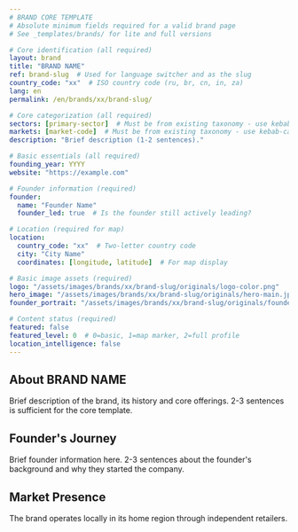 ```yaml
---
# BRAND CORE TEMPLATE
# Absolute minimum fields required for a valid brand page
# See _templates/brands/ for lite and full versions

# Core identification (all required)
layout: brand
title: "BRAND NAME"
ref: brand-slug  # Used for language switcher and as the slug
country_code: "xx"  # ISO country code (ru, br, cn, in, za)
lang: en
permalink: /en/brands/xx/brand-slug/

# Core categorization (all required)
sectors: [primary-sector]  # Must be from existing taxonomy - use kebab-case
markets: [market-code]  # Must be from existing taxonomy - use kebab-case
description: "Brief description (1-2 sentences)."

# Basic essentials (all required)
founding_year: YYYY
website: "https://example.com"

# Founder information (required)
founder:
  name: "Founder Name"
  founder_led: true  # Is the founder still actively leading?

# Location (required for map)
location:
  country_code: "xx"  # Two-letter country code
  city: "City Name"
  coordinates: [longitude, latitude]  # For map display

# Basic image assets (required)
logo: "/assets/images/brands/xx/brand-slug/originals/logo-color.png"
hero_image: "/assets/images/brands/xx/brand-slug/originals/hero-main.jpg"
founder_portrait: "/assets/images/brands/xx/brand-slug/originals/founder-portrait.jpg"

# Content status (required)
featured: false
featured_level: 0  # 0=basic, 1=map marker, 2=full profile
location_intelligence: false
---
```

<!--
BRAND CORE TEMPLATE
Absolute minimum required fields for a valid brand page.

Use this template when:
- You need to quickly add a brand with minimal information
- Only basic details are available
- You plan to enhance the profile later

For more comprehensive templates, see:
- _templates/brands/brand-lite.md (Basic profile with essential sections)
- _templates/brands/brand-full.md (Complete profile with all possible fields)

Note: Even with this minimal template, remember to process images with:
./_scripts/process_brand_images.sh xx brand-slug
-->

## About BRAND NAME

Brief description of the brand, its history and core offerings. 2-3 sentences is sufficient for the core template.

## Founder's Journey

Brief founder information here. 2-3 sentences about the founder's background and why they started the company.

## Market Presence

The brand operates locally in its home region through independent retailers.